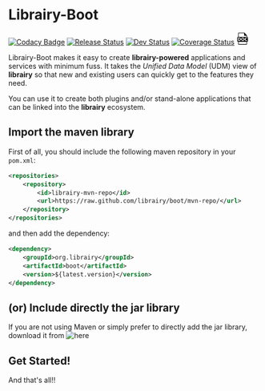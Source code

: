 # Librairy-Boot 
[![Codacy Badge](https://api.codacy.com/project/badge/grade/e21317a6efac486fb23ecdd2a0c3b741)](https://www.codacy.com/app/cbadenes/boot)
[![Release Status](https://travis-ci.org/librairy/boot.svg?branch=master)](https://travis-ci.org/librairy/boot)
[![Dev Status](https://travis-ci.org/librairy/boot.svg?branch=develop)](https://travis-ci.org/librairy/boot)
[![Coverage Status](https://coveralls.io/repos/github/librairy/boot/badge.svg?branch=master)](https://coveralls.io/github/librairy/boot?branch=master)
[![Doc](https://raw.githubusercontent.com/librairy/resources/master/figures/interface.png)](https://rawgit.com/librairy/boot/doc/report/index.html)


Librairy-Boot makes it easy to create **librairy-powered** applications and services with minimum fuss. It takes the *Unified Data Model* (UDM) view of **librairy** so that new and existing users can quickly get to the features they need.

You can use it to create both plugins and/or stand-alone applications that can be linked into the **librairy** ecosystem.

## Import the maven library

First of all, you should include the following maven repository in your `pom.xml`:

```xml
<repositories>
    <repository>
        <id>librairy-mvn-repo</id>
        <url>https://raw.github.com/librairy/boot/mvn-repo/</url>
    </repository>
</repositories>
```

and then add the dependency:

```xml
<dependency>
    <groupId>org.librairy</groupId>
    <artifactId>boot</artifactId>
    <version>${latest.version}</version>
</dependency>
```

## (or) Include directly the jar library

If you are not using Maven or simply prefer to directly add the jar library, download it from ![here](https://github.com/librairy/boot/tree/mvn-repo/org/librairy/boot)

## Get Started!

And that's all!!